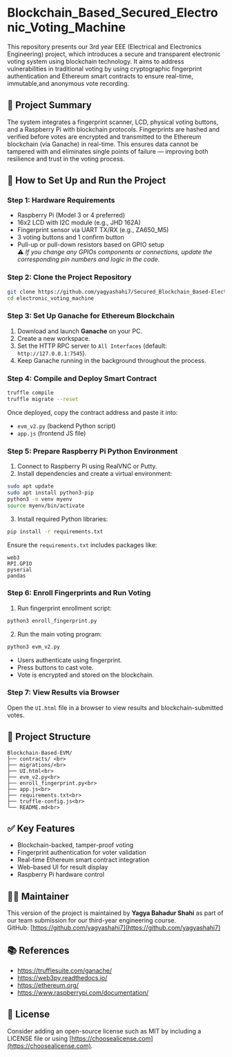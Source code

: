 # Blockchain_Based_Secured_Electronic_Voting_Machine

This repository presents our 3rd year EEE (Electrical and Electronics Engineering) project, which introduces a secure and transparent electronic voting system using blockchain technology. It aims to address vulnerabilities in traditional voting by using cryptographic fingerprint authentication and Ethereum smart contracts to ensure real-time, immutable,and anonymous vote recording.

## 🧠 Project Summary 

The system integrates a fingerprint scanner, LCD, physical voting buttons, and a Raspberry Pi with blockchain protocols. Fingerprints are hashed and verified before votes are encrypted and transmitted to the Ethereum blockchain (via Ganache) in real-time. This ensures data cannot be tampered with and eliminates single points of failure — improving both resilience and trust in the voting process.

## 🔧 How to Set Up and Run the Project

### Step 1: Hardware Requirements
- Raspberry Pi (Model 3 or 4 preferred)
- 16x2 LCD with I2C module (e.g., JHD 162A)
- Fingerprint sensor via UART TX/RX (e.g., ZA650_M5)
- 3 voting buttons and 1 confirm button
- Pull-up or pull-down resistors based on GPIO setup  
⚠️ *If you change any GPIOs components or connections, update the corresponding pin numbers and logic in the code.*

### Step 2: Clone the Project Repository
```bash
git clone https://github.com/yagyashahi7/Secured_Blockchain_Based-Electronic_Voting_System
cd electronic_voting_machine
```

### Step 3: Set Up Ganache for Ethereum Blockchain
1. Download and launch **Ganache** on your PC.
2. Create a new workspace.
3. Set the HTTP RPC server to `All Interfaces` (default: `http://127.0.0.1:7545`).
4. Keep Ganache running in the background throughout the process.

### Step 4: Compile and Deploy Smart Contract
```bash
truffle compile
truffle migrate --reset
```
Once deployed, copy the contract address and paste it into:
- `evm_v2.py` (backend Python script)
- `app.js` (frontend JS file)

### Step 5: Prepare Raspberry Pi Python Environment
1. Connect to Raspberry Pi using RealVNC or Putty.
2. Install dependencies and create a virtual environment:
```bash
sudo apt update
sudo apt install python3-pip
python3 -m venv myenv
source myenv/bin/activate
```
3. Install required Python libraries:
```bash
pip install -r requirements.txt
```
Ensure the `requirements.txt` includes packages like:
```
web3
RPI.GPIO
pyserial
pandas
```

### Step 6: Enroll Fingerprints and Run Voting
1. Run fingerprint enrollment script:
```bash
python3 enroll_fingerprint.py
```
2. Run the main voting program:
```bash
python3 evm_v2.py
```
- Users authenticate using fingerprint.
- Press buttons to cast vote.
- Vote is encrypted and stored on the blockchain.

### Step 7: View Results via Browser
Open the `UI.html` file in a browser to view results and blockchain-submitted votes.

## 📁 Project Structure
```
Blockchain-Based-EVM/
├── contracts/ <br>
├── migrations/<br>
├── UI.html<br>
├── evm_v2.py<br>
├── enroll_fingerprint.py<br>
├── app.js<br>
├── requirements.txt<br>
├── truffle-config.js<br>
└── README.md<br>
```

## ✅ Key Features
- Blockchain-backed, tamper-proof voting
- Fingerprint authentication for voter validation
- Real-time Ethereum smart contract integration
- Web-based UI for result display
- Raspberry Pi hardware control

## 👨‍💻 Maintainer
This version of the project is maintained by **Yagya Bahadur Shahi** as part of our team submission for our third-year engineering course.  
GitHub: [https://github.com/yagyashahi7](https://github.com/yagyashahi7)

## 📚 References
- https://trufflesuite.com/ganache/
- https://web3py.readthedocs.io/
- https://ethereum.org/
- https://www.raspberrypi.com/documentation/

## 📝 License
Consider adding an open-source license such as MIT by including a LICENSE file or using [https://choosealicense.com](https://choosealicense.com).

